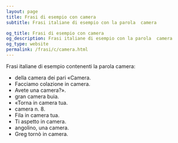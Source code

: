 ```yaml
---
layout: page
title: Frasi di esempio con camera 
subtitle: Frasi italiane di esempio con la parola  camera

og_title: Frasi di esempio con camera 
og_description: Frasi italiane di esempio con la parola  camera
og_type: website
permalink: /frasi/c/camera.html
---
```


Frasi italiane di esempio contenenti la parola camera:


- della camera dei pari «Camera.
- Facciamo colazione in camera.
- Avete una camera?».
- gran camera buia.
- «Torna in camera tua.
- camera n. 8.
- Fila in camera tua.
- Ti aspetto in camera.
- angolino, una camera.
- Greg tornò in camera.
